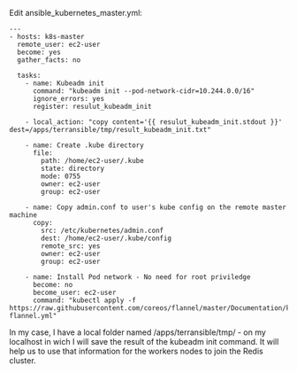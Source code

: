 Edit ansible_kubernetes_master.yml:

```console
---
- hosts: k8s-master
  remote_user: ec2-user
  become: yes
  gather_facts: no

  tasks:
    - name: Kubeadm init
      command: "kubeadm init --pod-network-cidr=10.244.0.0/16"
      ignore_errors: yes
      register: resulut_kubeadm_init

    - local_action: "copy content='{{ resulut_kubeadm_init.stdout }}' dest=/apps/terransible/tmp/result_kubeadm_init.txt"

    - name: Create .kube directory
      file:
        path: /home/ec2-user/.kube
        state: directory
        mode: 0755
        owner: ec2-user
        group: ec2-user

    - name: Copy admin.conf to user's kube config on the remote master machine
      copy:
        src: /etc/kubernetes/admin.conf
        dest: /home/ec2-user/.kube/config
        remote_src: yes
        owner: ec2-user
        group: ec2-user

    - name: Install Pod network - No need for root priviledge
      become: no
      become_user: ec2-user
      command: "kubectl apply -f https://raw.githubusercontent.com/coreos/flannel/master/Documentation/kube-flannel.yml"
```

In my case, I have a local folder named /apps/terransible/tmp/ - on my localhost in wich I will save the result of the kubeadm init command. It will help us to use that information for the workers nodes to join the Redis cluster.
